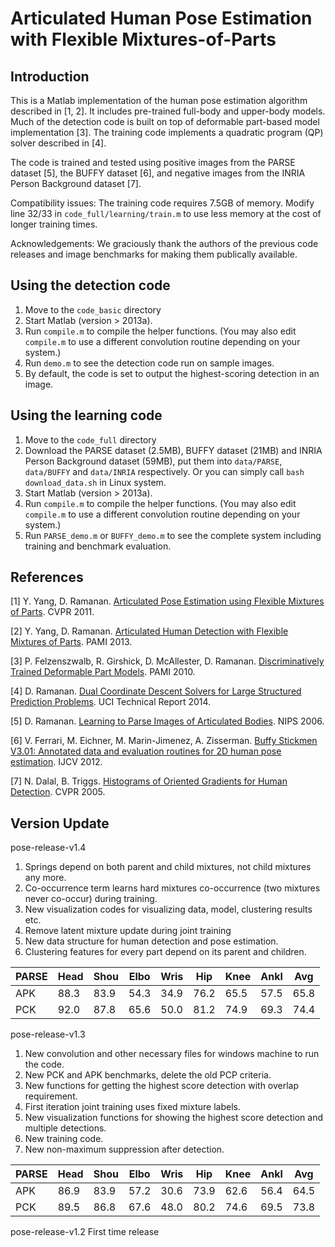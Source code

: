 # Articulated Human Pose Estimation with Flexible Mixtures-of-Parts

## Introduction

This is a Matlab implementation of the human pose estimation algorithm described in [1, 2]. It includes pre-trained full-body and upper-body models. Much of the detection code is built on top of deformable part-based model implementation [3]. The training code implements a quadratic program (QP) solver described in [4].

The code is trained and tested using positive images from the PARSE dataset [5], the BUFFY dataset [6], and negative images from the INRIA Person Background dataset [7].

Compatibility issues: The training code requires 7.5GB of memory. Modify line 32/33 in `code_full/learning/train.m` to use less memory at the cost of longer training times.

Acknowledgements: We graciously thank the authors of the previous code releases and image benchmarks for making them publically available.

## Using the detection code

1. Move to the `code_basic` directory
2. Start Matlab (version > 2013a).
3. Run `compile.m` to compile the helper functions. (You may also edit `compile.m` to use a different convolution routine depending on your system.)
4. Run `demo.m` to see the detection code run on sample images.
5. By default, the code is set to output the highest-scoring detection in an image.

## Using the learning code

1. Move to the `code_full` directory
2. Download the PARSE dataset (2.5MB), BUFFY dataset (21MB) and INRIA Person Background dataset (59MB), put them into `data/PARSE`, `data/BUFFY` and `data/INRIA` respectively. Or you can simply call `bash download_data.sh` in Linux system. 
3. Start Matlab (version > 2013a).
4. Run `compile.m` to compile the helper functions. (You may also edit `compile.m` to use a different convolution routine depending on your system.)
5. Run `PARSE_demo.m` or `BUFFY_demo.m` to see the complete system including training and benchmark evaluation.

## References

[1] Y. Yang, D. Ramanan. [Articulated Pose Estimation using Flexible Mixtures of Parts](https://yangyi02.github.io/research/pose/index.html). CVPR 2011.

[2] Y. Yang, D. Ramanan. [Articulated Human Detection with Flexible Mixtures of Parts](https://yangyi02.github.io/research/pose/index.html). PAMI 2013.

[3] P. Felzenszwalb, R. Girshick, D. McAllester, D. Ramanan. [Discriminatively Trained Deformable Part Models](http://www.rossgirshick.info/latent/). PAMI 2010.

[4] D. Ramanan. [Dual Coordinate Descent Solvers for Large Structured Prediction Problems](https://arxiv.org/pdf/1312.1743.pdf). UCI Technical Report 2014.

[5] D. Ramanan. [Learning to Parse Images of Articulated Bodies](https://www.cs.cmu.edu/~deva/papers/parse/index.html). NIPS 2006.

[6] V. Ferrari, M. Eichner, M. Marin-Jimenez, A. Zisserman. [Buffy Stickmen V3.01: Annotated data and evaluation routines for 2D human pose estimation](http://www.robots.ox.ac.uk/~vgg/data/stickmen/index.html). IJCV 2012. 

[7] N. Dalal, B. Triggs. [Histograms of Oriented Gradients for Human Detection](http://pascal.inrialpes.fr/data/human/). CVPR 2005.

## Version Update

pose-release-v1.4
1. Springs depend on both parent and child mixtures, not child mixtures any more.
2. Co-occurrence term learns hard mixtures co-occurrence (two mixtures never co-occur) during training.
3. New visualization codes for visualizing data, model, clustering results etc.
4. Remove latent mixture update during joint training 
5. New data structure for human detection and pose estimation.
6. Clustering features for every part depend on its parent and children.

| PARSE | Head | Shou | Elbo | Wris | Hip  | Knee | Ankl | Avg  |
| ----  | ---- | ---- | ---- | ---- | ---- | ---- | ---- | ---- |
| APK   | 88.3 | 83.9 | 54.3 | 34.9 | 76.2 | 65.5 | 57.5 | 65.8 |
| PCK   | 92.0 | 87.8 | 65.6 | 50.0 | 81.2 | 74.9 | 69.3 | 74.4 | 

pose-release-v1.3
1. New convolution and other necessary files for windows machine to run the code.
2. New PCK and APK benchmarks, delete the old PCP criteria.
3. New functions for getting the highest score detection with overlap requirement.
4. First iteration joint training uses fixed mixture labels.
5. New visualization functions for showing the highest score detection and multiple detections.
6. New training code.
7. New non-maximum suppression after detection.

| PARSE | Head | Shou | Elbo | Wris | Hip  | Knee | Ankl | Avg  |
| ----  | ---- | ---- | ---- | ---- | ---- | ---- | ---- | ---- |
| APK   | 86.9 | 83.9 | 57.2 | 30.6 | 73.9 | 62.6 | 56.4 | 64.5 |
| PCK   | 89.5 | 86.8 | 67.6 | 48.0 | 80.2 | 74.6 | 69.5 | 73.8 | 

pose-release-v1.2
First time release

